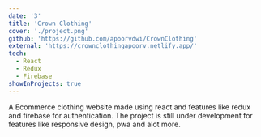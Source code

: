 ```yaml
---
date: '3'
title: 'Crown Clothing'
cover: './project.png'
github: 'https://github.com/apoorvdwi/CrownClothing'
external: 'https://crownclothingapoorv.netlify.app/'
tech:
  - React
  - Redux
  - Firebase
showInProjects: true
---
```


A Ecommerce clothing website made using react and features like redux and firebase for authentication. The project is still under development for features like responsive design, pwa and alot more.

